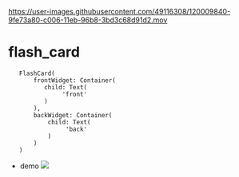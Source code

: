 
https://user-images.githubusercontent.com/49116308/120009840-9fe73a80-c006-11eb-96b8-3bd3c68d91d2.mov

# flash_card

```
   FlashCard(
       frontWidget: Container(
          child: Text(
               'front'
          )
       ),
       backWidget: Container(
           child: Text(
                'back'
           )
       )
   )
```

- demo
    <img src="https://user-images.githubusercontent.com/49116308/120009840-9fe73a80-c006-11eb-96b8-3bd3c68d91d2.mov" >
